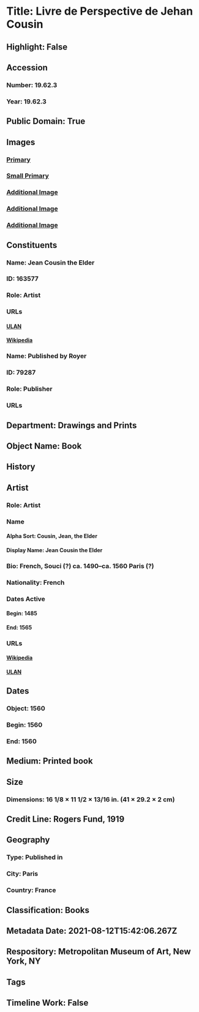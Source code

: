 # Title: Livre de Perspective de Jehan Cousin
## Highlight: False
## Accession
### Number: 19.62.3
### Year: 19.62.3
## Public Domain: True
## Images
### [Primary](https://images.metmuseum.org/CRDImages/dp/original/DP-21686-001.jpg)
### [Small Primary](https://images.metmuseum.org/CRDImages/dp/web-large/DP-21686-001.jpg)
### [Additional Image](https://images.metmuseum.org/CRDImages/dp/original/MM4427.jpg)
### [Additional Image](https://images.metmuseum.org/CRDImages/dp/original/MM4428.jpg)
### [Additional Image](https://images.metmuseum.org/CRDImages/dp/original/MM4955.jpg)
## Constituents
### Name: Jean Cousin the Elder
### ID: 163577
### Role: Artist
### URLs
#### [ULAN](http://vocab.getty.edu/page/ulan/500115218)
#### [Wikipedia](https://www.wikidata.org/wiki/Q2610648)
### Name: Published by Royer
### ID: 79287
### Role: Publisher
### URLs
## Department: Drawings and Prints
## Object Name: Book
## History
## Artist
### Role: Artist
### Name
#### Alpha Sort: Cousin, Jean, the Elder
#### Display Name: Jean Cousin the Elder
### Bio: French, Souci (?) ca. 1490–ca. 1560 Paris (?)
### Nationality: French
### Dates Active
#### Begin: 1485
#### End: 1565
### URLs
#### [Wikipedia](https://www.wikidata.org/wiki/Q2610648)
#### [ULAN](http://vocab.getty.edu/page/ulan/500115218)
## Dates
### Object: 1560
### Begin: 1560
### End: 1560
## Medium: Printed book
## Size
### Dimensions: 16 1/8 × 11 1/2 × 13/16 in. (41 × 29.2 × 2 cm)
## Credit Line: Rogers Fund, 1919
## Geography
### Type: Published in
### City: Paris
### Country: France
## Classification: Books
## Metadata Date: 2021-08-12T15:42:06.267Z
## Respository: Metropolitan Museum of Art, New York, NY
## Tags
## Timeline Work: False